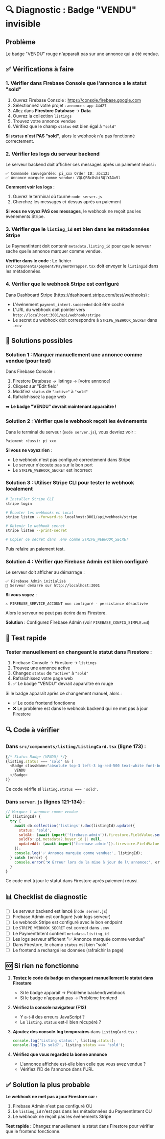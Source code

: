 # 🔍 Diagnostic : Badge "VENDU" invisible

## Problème
Le badge "VENDU" rouge n'apparaît pas sur une annonce qui a été vendue.

## ✅ Vérifications à faire

### 1. Vérifier dans Firebase Console que l'annonce a le statut "sold"

1. Ouvrez Firebase Console : https://console.firebase.google.com
2. Sélectionnez votre projet : `annonces-app-44d27`
3. Allez dans **Firestore Database** → **Data**
4. Ouvrez la collection `listings`
5. Trouvez votre annonce vendue
6. Vérifiez que le champ `status` est bien égal à `"sold"`

**Si `status` n'est PAS "sold"**, alors le webhook n'a pas fonctionné correctement.

### 2. Vérifier les logs du serveur backend

Le serveur backend doit afficher ces messages après un paiement réussi :

```
✅ Commande sauvegardée: pi_xxx Order ID: abc123
✅ Annonce marquée comme vendue: VQLQRBc8sbiRQlYAGx5l
```

**Comment voir les logs** :
1. Ouvrez le terminal où tourne `node server.js`
2. Cherchez les messages ci-dessus après un paiement

**Si vous ne voyez PAS ces messages**, le webhook ne reçoit pas les événements Stripe.

### 3. Vérifier que le `listing_id` est bien dans les métadonnées Stripe

Le PaymentIntent doit contenir `metadata.listing_id` pour que le serveur sache quelle annonce marquer comme vendue.

**Vérifier dans le code** :
Le fichier `src/components/payment/PaymentWrapper.tsx` doit envoyer le `listingId` dans les métadonnées.

### 4. Vérifier que le webhook Stripe est configuré

Dans Dashboard Stripe (https://dashboard.stripe.com/test/webhooks) :
- L'événement `payment_intent.succeeded` doit être coché
- L'URL du webhook doit pointer vers `http://localhost:3001/api/webhook/stripe`
- Le secret du webhook doit correspondre à `STRIPE_WEBHOOK_SECRET` dans `.env`

## 🔧 Solutions possibles

### Solution 1 : Marquer manuellement une annonce comme vendue (pour test)

Dans Firebase Console :
1. Firestore Database → listings → [votre annonce]
2. Cliquez sur "Edit field"
3. Modifiez `status` de `"active"` à `"sold"`
4. Rafraîchissez la page web

➡️ **Le badge "VENDU" devrait maintenant apparaître !**

### Solution 2 : Vérifier que le webhook reçoit les événements

Dans le terminal du serveur (`node server.js`), vous devriez voir :
```
Paiement réussi: pi_xxx
```

**Si vous ne voyez rien** :
- Le webhook n'est pas configuré correctement dans Stripe
- Le serveur n'écoute pas sur le bon port
- Le `STRIPE_WEBHOOK_SECRET` est incorrect

### Solution 3 : Utiliser Stripe CLI pour tester le webhook localement

```bash
# Installer Stripe CLI
stripe login

# Écouter les webhooks en local
stripe listen --forward-to localhost:3001/api/webhook/stripe

# Obtenir le webhook secret
stripe listen --print-secret

# Copier ce secret dans .env comme STRIPE_WEBHOOK_SECRET
```

Puis refaire un paiement test.

### Solution 4 : Vérifier que Firebase Admin est bien configuré

Le serveur doit afficher au démarrage :
```
✅ Firebase Admin initialisé
🚀 Serveur démarré sur http://localhost:3001
```

**Si vous voyez** :
```
⚠️ FIREBASE_SERVICE_ACCOUNT non configuré - persistance désactivée
```

Alors le serveur ne peut pas écrire dans Firestore.

**Solution** : Configurez Firebase Admin (voir `FIREBASE_CONFIG_SIMPLE.md`)

## 🧪 Test rapide

### Tester manuellement en changeant le statut dans Firestore :

1. Firebase Console → Firestore → `listings`
2. Trouvez une annonce active
3. Changez `status` de `"active"` à `"sold"`
4. Rafraîchissez votre page web
5. ✅ Le badge "VENDU" devrait apparaître en rouge

Si le badge apparaît après ce changement manuel, alors :
- ✅ Le code frontend fonctionne
- ❌ Le problème est dans le webhook backend qui ne met pas à jour Firestore

## 🔍 Code à vérifier

### Dans `src/components/listing/ListingCard.tsx` (ligne 173) :

```typescript
{/* Status Badge (VENDU) */}
{listing.status === 'sold' && (
  <Badge className="absolute top-3 left-3 bg-red-500 text-white font-bold px-4 py-2 rounded-full shadow-md border-0">
    VENDU
  </Badge>
)}
```

Ce code vérifie si `listing.status === 'sold'`.

### Dans `server.js` (lignes 121-134) :

```javascript
// Marquer l'annonce comme vendue
if (listingId) {
  try {
    await db.collection('listings').doc(listingId).update({
      status: 'sold',
      soldAt: (await import('firebase-admin')).firestore.FieldValue.serverTimestamp(),
      soldTo: pi.metadata?.buyer_id || null,
      updatedAt: (await import('firebase-admin')).firestore.FieldValue.serverTimestamp(),
    });
    console.log('✅ Annonce marquée comme vendue:', listingId);
  } catch (error) {
    console.error('❌ Erreur lors de la mise à jour de l\'annonce:', error);
  }
}
```

Ce code met à jour le statut dans Firestore après paiement réussi.

## 📊 Checklist de diagnostic

- [ ] Le serveur backend est lancé (`node server.js`)
- [ ] Firebase Admin est configuré (voir logs serveur)
- [ ] Le webhook Stripe est configuré avec le bon endpoint
- [ ] Le `STRIPE_WEBHOOK_SECRET` est correct dans `.env`
- [ ] Le PaymentIntent contient `metadata.listing_id`
- [ ] Les logs serveur affichent "✅ Annonce marquée comme vendue"
- [ ] Dans Firestore, le champ `status` est bien "sold"
- [ ] Le frontend a rechargé les données (rafraîchir la page)

## 🆘 Si rien ne fonctionne

1. **Testez le code du badge en changeant manuellement le statut dans Firestore**
   - Si le badge apparaît → Problème backend/webhook
   - Si le badge n'apparaît pas → Problème frontend

2. **Vérifiez la console navigateur (F12)**
   - Y a-t-il des erreurs JavaScript ?
   - Le `listing.status` est-il bien récupéré ?

3. **Ajoutez des console.log temporaires** dans `ListingCard.tsx` :
   ```typescript
   console.log('Listing status:', listing.status);
   console.log('Is sold?', listing.status === 'sold');
   ```

4. **Vérifiez que vous regardez la bonne annonce**
   - L'annonce affichée est-elle bien celle que vous avez vendue ?
   - Vérifiez l'ID de l'annonce dans l'URL

## ✅ Solution la plus probable

**Le webhook ne met pas à jour Firestore car :**
1. Firebase Admin n'est pas configuré OU
2. Le `listing_id` n'est pas dans les métadonnées du PaymentIntent OU
3. Le webhook ne reçoit pas les événements Stripe

**Test rapide** : Changez manuellement le statut dans Firestore pour vérifier que le frontend fonctionne.

